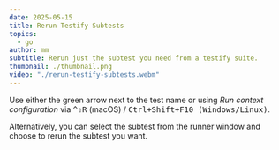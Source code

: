 ```yaml
---
date: 2025-05-15
title: Rerun Testify Subtests
topics:
  - go
author: mm
subtitle: Rerun just the subtest you need from a testify suite.
thumbnail: ./thumbnail.png
video: "./rerun-testify-subtests.webm"
---
```


Use either the green arrow next to the test name or using _Run context configuration_ via <kbd>^⇧R</kbd> (macOS) / <kbd>Ctrl+Shift+F10 (Windows/Linux)</kbd>.

Alternatively, you can select the subtest from the runner window and choose to rerun the subtest you want.
